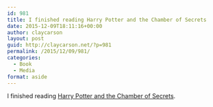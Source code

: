 ```yaml
---
id: 981
title: I finished reading Harry Potter and the Chamber of Secrets
date: 2015-12-09T18:11:16+00:00
author: claycarson
layout: post
guid: http://claycarson.net/?p=981
permalink: /2015/12/09/981/
categories:
  - Book
  - Media
format: aside
---
```

I finished reading [Harry Potter and the Chamber of Secrets](http://amazon.com/exec/obidos/ASIN/0439064864/claycarson0c-20).